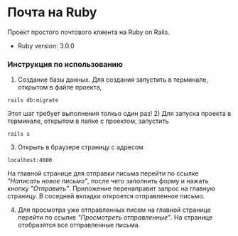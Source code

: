 # Почта на Ruby

Проект простого почтового клиента на Ruby on Rails. 

* Ruby version: 3.0.0

### Инструкция по использованию

1) Создание базы данных. Для создания запустить в терминале, открытом в файле проекта,
```shell
rails db:migrate
```
Этот шаг требует выполнения толкьо один раз!
2) Для запуска проекта в терминале, открытом в папке с проектом, запустить
```shell
rails s
```

3) Открыть в браузере страницу с адресом
```shell
localhost:4000
```
На главной странице для отправки письма перейти по ссылке _"Написать новое письмо"_, после чего заполнить форму и нажать кнопку _"Отправить"_. Приложение перенаправит запрос на главную страницу. В соседней вкладки откроется отправленное письмо.

4) Для просмотра уже отправленных писем на главной странице перейти по ссылке _"Просмотреть отправленные"_. На странице отобразятся все отправленные письма.